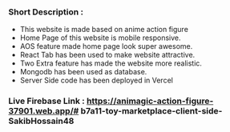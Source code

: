 ### Short Description :
* This website is made based on anime action figure 
* Home Page of this website is mobile responsive.
* AOS feature made home page look super awesome.
* React Tab has been used to make website attractive.
* Two Extra feature has made the website more realistic.
* Mongodb has been used as database.
* Server Side code has been deployed in Vercel
### Live Firebase Link : https://animagic-action-figure-37901.web.app/#   b 7 a 1 1 - t o y - m a r k e t p l a c e - c l i e n t - s i d e - S a k i b H o s s a i n 4 8  
 
